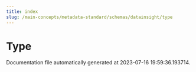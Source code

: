 ```yaml
---
title: index
slug: /main-concepts/metadata-standard/schemas/datainsight/type
---
```


# Type

Documentation file automatically generated at 2023-07-16 19:59:36.193714.

